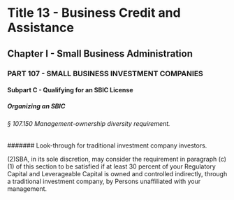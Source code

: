 
# Title 13 - Business Credit and Assistance
## Chapter I - Small Business Administration
### PART 107 - SMALL BUSINESS INVESTMENT COMPANIES
#### Subpart C - Qualifying for an SBIC License
##### Organizing an SBIC
###### § 107.150 Management-ownership diversity requirement.
####### Look-through for traditional investment company investors.

(2)SBA, in its sole discretion, may consider the requirement in paragraph (c)(1) of this section to be satisfied if at least 30 percent of your Regulatory Capital and Leverageable Capital is owned and controlled indirectly, through a traditional investment company, by Persons unaffiliated with your management.
